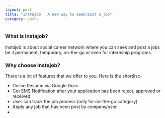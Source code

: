 ```yaml
---
layout: post
title: "Instajob   A new way to seek/post a job"
category: posts
---
```


### What is Instajob?

Instajob is about social career network where you can seek and post a jobs be it permanent, temporary, on-the-go or even for internship programs.

### Why choose Instajob?

There is a lot of features that we offer to you. Here is the shortlist:-

* Online Resume via Google Docs
* Get SMS Notification after your application has been reject, approved or received
* User can track the job process (only for on-the-go category)
* Apply any job that has been post by company/user
* 